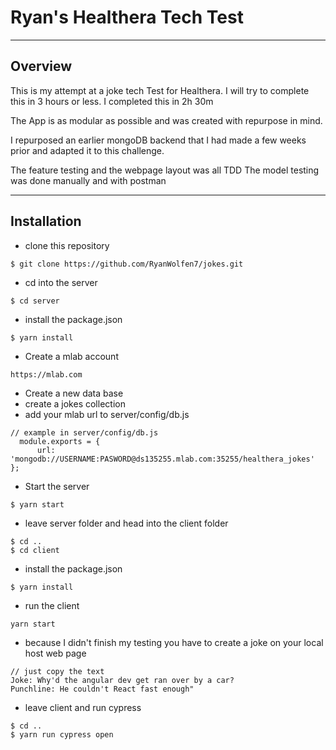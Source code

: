 # Ryan's Healthera Tech Test
---------------------

## Overview

  This is my attempt at a joke tech Test for Healthera. I will try to complete this in 3 hours or less.
  I completed this in 2h 30m

  The App is as modular as possible and was created with repurpose in mind.

  I repurposed an earlier mongoDB backend that I had made a few weeks prior and adapted it to this challenge.

  The feature testing and the webpage layout was all TDD
  The model testing was done manually and with postman

------------
## Installation

* clone this repository
```
$ git clone https://github.com/RyanWolfen7/jokes.git
```
* cd into the server
```
$ cd server
```
* install the package.json
```
$ yarn install
```
* Create a mlab account
```
https://mlab.com
```
* Create a new data base
* create a jokes collection
* add your mlab url to server/config/db.js
```
// example in server/config/db.js
  module.exports = {
      url: 'mongodb://USERNAME:PASWORD@ds135255.mlab.com:35255/healthera_jokes'
};
```
* Start the server
```
$ yarn start
```
* leave server folder and head into the client folder
```
$ cd ..
$ cd client
```
* install the package.json
```
$ yarn install
```
* run the client
```
yarn start
```
* because I didn't finish my testing you have to create a joke on your local host web page
```
// just copy the text
Joke: Why'd the angular dev get ran over by a car?
Punchline: He couldn't React fast enough"
```
* leave client and run cypress
```
$ cd ..
$ yarn run cypress open
```
